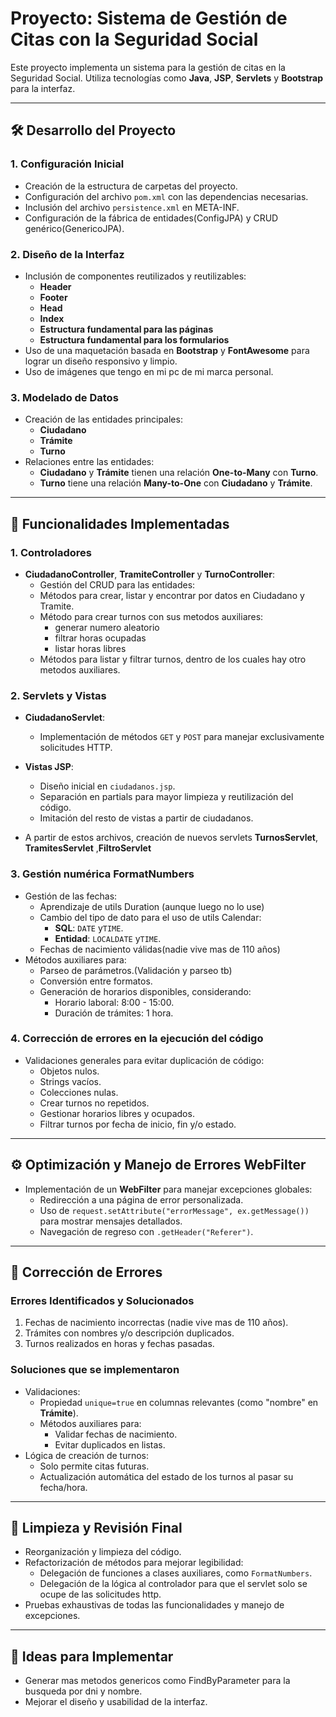 # Proyecto: Sistema de Gestión de Citas con la Seguridad Social

Este proyecto implementa un sistema para la gestión de citas en la Seguridad Social. 
Utiliza tecnologías como **Java**, **JSP**, **Servlets** y **Bootstrap** para la interfaz. 

---

## 🛠️ Desarrollo del Proyecto

### 1. Configuración Inicial
- Creación de la estructura de carpetas del proyecto.
- Configuración del archivo `pom.xml` con las dependencias necesarias.
- Inclusión del archivo `persistence.xml` en META-INF.
- Configuración de la fábrica de entidades(ConfigJPA) y CRUD genérico(GenericoJPA).

### 2. Diseño de la Interfaz
- Inclusión de componentes reutilizados y reutilizables:
  - **Header**
  - **Footer**
  - **Head**
  - **Index**
  - **Estructura fundamental para las páginas**
  - **Estructura fundamental para los formularios**
- Uso de una maquetación basada en **Bootstrap** y **FontAwesome** para lograr un diseño responsivo y limpio.
- Uso de imágenes que tengo en mi pc de mi marca personal.

### 3. Modelado de Datos
- Creación de las entidades principales:
  - **Ciudadano**
  - **Trámite**
  - **Turno**
- Relaciones entre las entidades:
  - **Ciudadano** y **Trámite** tienen una relación **One-to-Many** con **Turno**.
  - **Turno** tiene una relación **Many-to-One** con **Ciudadano** y **Trámite**.

---

## 🚀 Funcionalidades Implementadas

### 1. Controladores
- **CiudadanoController**, **TramiteController** y **TurnoController**:
  - Gestión del CRUD para las entidades:
  - Métodos para crear, listar y encontrar por datos en Ciudadano y Tramite.
  - Método para  crear turnos con sus metodos auxiliares:
      - generar numero aleatorio
      - filtrar horas ocupadas
      - listar horas libres
  - Métodos para listar y filtrar turnos, dentro de los cuales hay otro metodos auxiliares.


### 2. Servlets y Vistas
- **CiudadanoServlet**:
  - Implementación de métodos `GET` y `POST` para manejar exclusivamente solicitudes HTTP.
- **Vistas JSP**:
  - Diseño inicial en `ciudadanos.jsp`.
  - Separación en partials para mayor limpieza y reutilización del código.
  - Imitación del resto de vistas a partir de ciudadanos.

- A partir de estos archivos, creación de nuevos servlets 
**TurnosServlet**, **TramitesServlet** ,**FiltroServlet**

### 3. Gestión numérica **FormatNumbers**
- Gestión de las fechas:
  - Aprendizaje de utils Duration (aunque luego no lo use)
  - Cambio del tipo de dato para el uso de utils Calendar:
    - **SQL**: `DATE` y`TIME`.
    - **Entidad**: `LOCALDATE` y`TIME`.
  - Fechas de nacimiento válidas(nadie vive mas de 110 años)
- Métodos auxiliares para:
  - Parseo de parámetros.(Validación y parseo tb)
  - Conversión entre formatos.
  - Generación de horarios disponibles, considerando:
    - Horario laboral: 8:00 - 15:00.
    - Duración de trámites: 1 hora.

### 4. Corrección de errores en la ejecución del código
- Validaciones generales para evitar duplicación de código:
    - Objetos nulos.
    - Strings vacíos.
    - Colecciones nulas.
  - Crear turnos no repetidos.
  - Gestionar horarios libres y ocupados.
  - Filtrar turnos por fecha de inicio, fin y/o estado.

---

## ⚙️ Optimización y Manejo de Errores WebFilter

- Implementación de un **WebFilter** para manejar excepciones globales:
  - Redirección a una página de error personalizada.
  - Uso de `request.setAttribute("errorMessage", ex.getMessage())` para mostrar mensajes detallados.
  - Navegación de regreso con `.getHeader("Referer")`.

---

## 🔧 Corrección de Errores

### Errores Identificados y Solucionados
1. Fechas de nacimiento incorrectas (nadie vive mas de 110 años).
2. Trámites con nombres y/o descripción duplicados.
3. Turnos realizados en horas y fechas pasadas.

### Soluciones que se implementaron
- Validaciones:
  - Propiedad `unique=true` en columnas relevantes (como "nombre" en **Trámite**).
  - Métodos auxiliares para:
    - Validar fechas de nacimiento.
    - Evitar duplicados en listas.
- Lógica de creación de turnos:
  - Solo permite citas futuras.
  - Actualización automática del estado de los turnos al pasar su fecha/hora.

---

## 🧹 Limpieza y Revisión Final

- Reorganización y limpieza del código.
- Refactorización de métodos para mejorar legibilidad:
  - Delegación de funciones a clases auxiliares, como `FormatNumbers`.
  - Delegación de la lógica al controlador para que el servlet solo se ocupe de las solicitudes http. 
- Pruebas exhaustivas de todas las funcionalidades y manejo de excepciones.

---

## 📌 Ideas para Implementar
- Generar mas metodos genericos como FindByParameter para la busqueda por dni y nombre.
- Mejorar el diseño y usabilidad de la interfaz.
